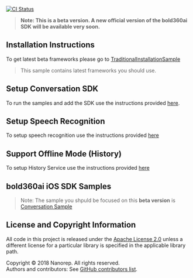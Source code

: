 [![CI Status](https://api.travis-ci.org/bold360ai/Bold360ai-iOS-SDK-Samples.svg?branch=master)](https://travis-ci.org/bold360ai/Bold360ai-iOS-SDK-Samples)

> **Note: This is a beta version. A new official version of the bold360ai SDK will be available very soon.** 

## Installation Instructions

To get latest beta frameworks please go to [TraditionalInstallationSample](https://github.com/bold360ai/Bold360ai-iOS-SDK-Samples/tree/preproduction/TraditionalInstallationSample)

> This sample contains latest frameworks you should use.

## Setup Conversation SDK

To run the samples and add the SDK use the instructions provided [here](https://github.com/bold360ai/bold360ai_ios_sdk/wiki/HowToUseSDK).

## Setup Speech Recognition

To setup speech recognition use the instructions provided [here](https://github.com/bold360ai/bold360ai_ios_sdk/wiki/SpeechRecognition)

## Support Offline Mode (History)

To setup History Service use the instructions provided [here](https://github.com/bold360ai/bold360ai_ios_sdk/wiki/Conversation-History-Service)

## bold360ai iOS SDK Samples

>Note: The sample you shpuld be focused on this **beta version** is [Conversation Sample](https://github.com/bold360ai/Bold360ai-iOS-SDK-Samples/tree/develop/Conversation-Samples/HistorySample)


## License and Copyright Information
All code in this project is released under the [Apache License 2.0](http://www.apache.org/licenses/) unless a different license for a particular library is specified in the applicable library path.   

Copyright © 2018 Nanorep. All rights reserved.   
Authors and contributors: See [GitHub contributors list](https://github.com/nanorepsdk/NRSDK-Samples/graphs/contributors).
